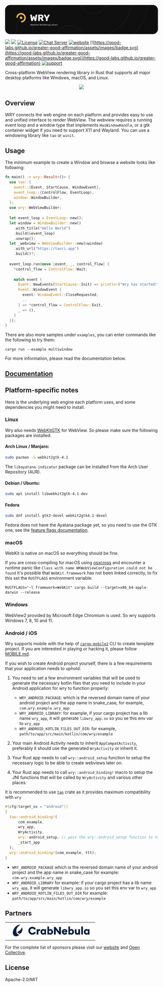<img src=".github/splash.png" alt="WRY Webview Rendering library" />

[![](https://img.shields.io/crates/v/wry?style=flat-square)](https://crates.io/crates/wry)
[![](https://img.shields.io/docsrs/wry?style=flat-square)](https://docs.rs/wry/)
[![License](https://img.shields.io/badge/License-MIT%20or%20Apache%202-green.svg)](https://opencollective.com/tauri)
[![Chat Server](https://img.shields.io/badge/chat-discord-7289da.svg)](https://discord.gg/SpmNs4S)
[![website](https://img.shields.io/badge/website-tauri.app-purple.svg)](https://tauri.app)
[![https://good-labs.github.io/greater-good-affirmation/assets/images/badge.svg](https://good-labs.github.io/greater-good-affirmation/assets/images/badge.svg)](https://good-labs.github.io/greater-good-affirmation)
[![support](https://img.shields.io/badge/sponsor-Open%20Collective-blue.svg)](https://opencollective.com/tauri)

Cross-platform WebView rendering library in Rust that supports all major desktop
platforms like Windows, macOS, and Linux.

<div align="center">
  <a href="https://gfycat.com/needywetelk">
    <img src="https://thumbs.gfycat.com/NeedyWetElk-size_restricted.gif">
  </a>
</div>

## Overview

WRY connects the web engine on each platform and provides easy to use and
unified interface to render WebView. The webview requires a running event loop
and a window type that implements `HasWindowHandle`, or a gtk container widget
if you need to support X11 and Wayland. You can use a windowing library like
`tao` or `winit`.

## Usage

The minimum example to create a Window and browse a website looks like
following:

```rust
fn main() -> wry::Result<()> {
  use tao::{
    event::{Event, StartCause, WindowEvent},
    event_loop::{ControlFlow, EventLoop},
    window::WindowBuilder,
  };
  use wry::WebViewBuilder;

  let event_loop = EventLoop::new();
  let window = WindowBuilder::new()
    .with_title("Hello World")
    .build(&event_loop)
    .unwrap();
  let _webview = WebViewBuilder::new(&window)
    .with_url("https://tauri.app")
    .build()?;

  event_loop.run(move |event, _, control_flow| {
    *control_flow = ControlFlow::Wait;

    match event {
      Event::NewEvents(StartCause::Init) => println!("Wry has started!"),
      Event::WindowEvent {
        event: WindowEvent::CloseRequested,
        ..
      } => *control_flow = ControlFlow::Exit,
      _ => (),
    }
  });
}
```

There are also more samples under `examples`, you can enter commands like the
following to try them:

```
cargo run --example multiwindow
```

For more information, please read the documentation below.

## [Documentation](https://docs.rs/wry)

## Platform-specific notes

Here is the underlying web engine each platform uses, and some dependencies you
might need to install.

### Linux

Wry also needs [WebKitGTK](https://webkitgtk.org/) for WebView. So please make
sure the following packages are installed:

#### Arch Linux / Manjaro:

```bash
sudo pacman -S webkit2gtk-4.1
```

The `libayatana-indicator` package can be installed from the Arch User
Repository (AUR).

#### Debian / Ubuntu:

```bash
sudo apt install libwebkit2gtk-4.1-dev
```

#### Fedora

```bash
sudo dnf install gtk3-devel webkit2gtk4.1-devel
```

Fedora does not have the Ayatana package yet, so you need to use the GTK one,
see the
[feature flags documentation](https://docs.rs/wry/latest/wry/#feature-flags).

### macOS

WebKit is native on macOS so everything should be fine.

If you are cross-compiling for macOS using
[osxcross](https://github.com/tpoechtrager/osxcross) and encounter a runtime
panic like `Class with name WKWebViewConfiguration could not be found` it's
possible that `WebKit.framework` has not been linked correctly, to fix this set
the `RUSTFLAGS` environment variable:

```
RUSTFLAGS="-l framework=WebKit" cargo build --target=x86_64-apple-darwin --release
```

### Windows

WebView2 provided by Microsoft Edge Chromium is used. So wry supports Windows 7,
8, 10 and 11.

### Android / iOS

Wry supports mobile with the help of
[`cargo-mobile2`](https://github.com/tauri-apps/cargo-mobile2) CLI to create
template project. If you are interested in playing or hacking it, please follow
[MOBILE.md](MOBILE.md).

If you wish to create Android project yourself, there is a few requirements that
your application needs to uphold:

1.  You need to set a few environment variables that will be used to generate
    the necessary kotlin files that you need to include in your Android
    application for wry to function properly:

    -   `WRY_ANDROID_PACKAGE`: which is the reversed domain name of your android
        project and the app name in snake_case, for example,
        `com.wry.example.wry_app`
    -   `WRY_ANDROID_LIBRARY`: for example, if your cargo project has a lib name
        `wry_app`, it will generate `libwry_app.so` so you se this env var to
        `wry_app`
    -   `WRY_ANDROID_KOTLIN_FILES_OUT_DIR`: for example,
        `path/to/app/src/main/kotlin/com/wry/example`

2.  Your main Android Activity needs to inherit `AppCompatActivity`, preferably
    it should use the generated `WryActivity` or inherit it.
3.  Your Rust app needs to call `wry::android_setup` function to setup the
    necessary logic to be able to create webviews later on.
4.  Your Rust app needs to call `wry::android_binding!` macro to setup the JNI
    functions that will be called by `WryActivity` and various other places.

It is recommended to use [`tao`](https://docs.rs/tao/latest/tao/) crate as it
provides maximum compatibility with `wry`

```rs
#[cfg(target_os = "android")]
{
  tao::android_binding!(
      com_example,
      wry_app,
      WryActivity,
      wry::android_setup, // pass the wry::android_setup function to tao which will invoke when the event loop is created
      _start_app
  );
  wry::android_binding!(com_example, ttt);
}
```

-   `WRY_ANDROID_PACKAGE` which is the reversed domain name of your android
    project and the app name in snake_case for example:
    `com.wry.example.wry_app`
-   `WRY_ANDROID_LIBRARY` for example: if your cargo project has a lib name
    `wry_app`, it will generate `libwry_app.so` so you set this env var to
    `wry_app`
-   `WRY_ANDROID_KOTLIN_FILES_OUT_DIR` for example:
    `path/to/app/src/main/kotlin/com/wry/example`

## Partners

<table>
  <tbody>
    <tr>
      <td align="center" valign="middle">
        <a href="https://crabnebula.dev" target="_blank">
          <img src=".github/sponsors/crabnebula.svg" alt="CrabNebula" width="283">
        </a>
      </td>
    </tr>
  </tbody>
</table>

For the complete list of sponsors please visit our
[website](https://tauri.app#sponsors) and
[Open Collective](https://opencollective.com/tauri).

## License

Apache-2.0/MIT
